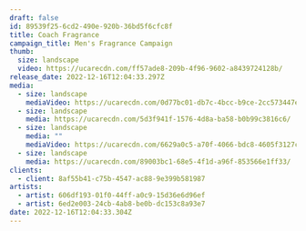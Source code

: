 ```yaml
---
draft: false
id: 89539f25-6cd2-490e-920b-36bd5f6cfc8f
title: Coach Fragrance
campaign_title: M﻿en's Fragrance Campaign
thumb:
  size: landscape
  video: https://ucarecdn.com/ff57ade8-209b-4f96-9602-a8439724128b/
release_date: 2022-12-16T12:04:33.297Z
media:
  - size: landscape
    mediaVideo: https://ucarecdn.com/0d77bc01-db7c-4bcc-b9ce-2cc573447e95/
  - size: landscape
    media: https://ucarecdn.com/5d3f941f-1576-4d8a-ba58-b0b99c3816c6/
  - size: landscape
    media: ""
    mediaVideo: https://ucarecdn.com/6629a0c5-a70f-4066-bdc8-4605f3127ce3/
  - size: landscape
    media: https://ucarecdn.com/89003bc1-68e5-4f1d-a96f-853566e1ff33/
clients:
  - client: 8af55b41-c75b-4547-ac88-9e399b581987
artists:
  - artist: 606df193-01f0-44ff-a0c9-15d36e6d96ef
  - artist: 6ed2e003-24cb-4ab8-be0b-dc153c8a93e7
date: 2022-12-16T12:04:33.304Z
---
```

